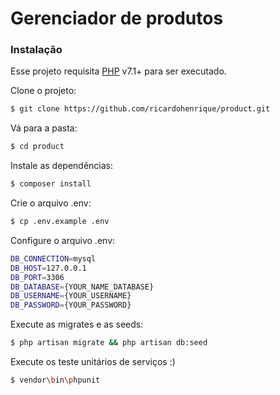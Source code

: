 # Gerenciador de produtos

### Instalação

Esse projeto requisita [PHP](http://www.php.net/) v7.1+ para ser executado.

Clone o projeto:
```sh
$ git clone https://github.com/ricardohenrique/product.git
```

Vá para a pasta:
```sh
$ cd product
```

Instale as dependências:
```sh
$ composer install
```

Crie o arquivo .env:
```sh
$ cp .env.example .env
```

Configure o arquivo .env:
```sh
DB_CONNECTION=mysql
DB_HOST=127.0.0.1
DB_PORT=3306
DB_DATABASE={YOUR_NAME_DATABASE}
DB_USERNAME={YOUR_USERNAME}
DB_PASSWORD={YOUR_PASSWORD}
```

Execute as migrates e as seeds:
```sh
$ php artisan migrate && php artisan db:seed
```

Execute os teste unitários de serviços :)
```sh
$ vendor\bin\phpunit
```
